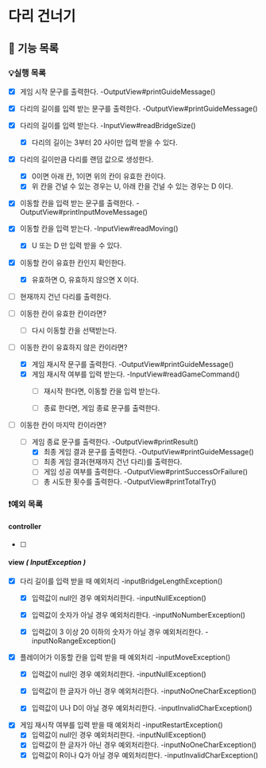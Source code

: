 # 다리 건너기

## 📄 기능 목록
### 💡실행 목록
- [x] 게임 시작 문구를 출력한다. -OutputView#printGuideMessage()
- [x] 다리의 길이를 입력 받는 문구를 출력한다. -OutputView#printGuideMessage()
- [x] 다리의 길이를 입력 받는다. -InputView#readBridgeSize()
  - [x] 다리의 길이는 3부터 20 사이만 입력 받을 수 있다.
- [x] 다리의 길이만큼 다리를 랜덤 값으로 생성한다.
  - [x] 0이면 아래 칸, 1이면 위의 칸이 유효한 칸이다.
  - [x] 위 칸을 건널 수 있는 경우는 U, 아래 칸을 건널 수 있는 경우는 D 이다.
- [x] 이동할 칸을 입력 받는 문구를 출력한다. -OutputView#printInputMoveMessage()
- [x] 이동할 칸을 입력 받는다. -InputView#readMoving()
  - [x] U 또는 D 만 입력 받을 수 있다.
- [x] 이동할 칸이 유효한 칸인지 확인한다.
  - [x] 유효하면 O, 유효하지 않으면 X 이다.
- [ ] 현재까지 건넌 다리를 출력한다.


- [ ] 이동한 칸이 유효한 칸이라면? 
  -  [ ] 다시 이동할 칸을 선택받는다.


- [ ] 이동한 칸이 유효하지 않은 칸이라면? 
  - [x] 게임 재시작 문구를 출력한다. -OutputView#printGuideMessage()
  - [x] 게임 재시작 여부를 입력 받는다. -InputView#readGameCommand()
    - [ ] 재시작 한다면, 이동할 칸을 입력 받는다.
    - [ ] 종료 한다면, 게임 종료 문구를 출력한다.


- [ ] 이동한 칸이 마지막 칸이라면?
  - [ ] 게임 종료 문구를 출력한다. -OutputView#printResult()
    - [x] 최종 게임 결과 문구를 출력한다. -OutputView#printGuideMessage()
    - [ ] 최종 게임 결과(현재까지 건넌 다리)를 출력한다.
    - [ ] 게임 성공 여부를 출력한다. -OutputView#printSuccessOrFailure()
    - [ ] 총 시도한 횟수를 출력한다. -OutputView#printTotalTry()

### ❗️예외 목록
#### controller
- [ ] 

#### view _( InputException )_
- [x] 다리 길이를 입력 받을 때 예외처리 -inputBridgeLengthException()
  - [x] 입력값이 null인 경우 예외처리한다. -inputNullException()
  - [x] 입력값이 숫자가 아닐 경우 예외처리한다. -inputNoNumberException()
  - [x] 입력값이 3 이상 20 이하의 숫자가 아닐 경우 예외처리한다. -inputNoRangeException()


- [x] 플레이어가 이동할 칸을 입력 받을 때 예외처리 -inputMoveException()
  - [x] 입력값이 null인 경우 예외처리한다. -inputNullException()
  - [x] 입력값이 한 글자가 아닌 경우 예외처리한다. -inputNoOneCharException()
  - [x] 입력값이 U나 D이 아닐 경우 예외처리한다. -inputInvalidCharException()


- [x] 게임 재시작 여부를 입력 받을 때 예외처리 -inputRestartException()
  - [x] 입력값이 null인 경우 예외처리한다. -inputNullException()
  - [x] 입력값이 한 글자가 아닌 경우 예외처리한다. -inputNoOneCharException()
  - [x] 입력값이 R이나 Q가 아닐 경우 예외처리한다. -inputInvalidCharException()